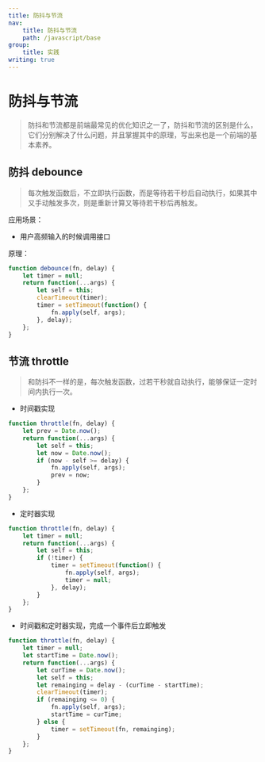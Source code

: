 ```yaml
---
title: 防抖与节流
nav:
    title: 防抖与节流
    path: /javascript/base
group:
    title: 实践
writing: true
---
```


# 防抖与节流

> 防抖和节流都是前端最常见的优化知识之一了，防抖和节流的区别是什么，它们分别解决了什么问题，并且掌握其中的原理，写出来也是一个前端的基本素养。

## 防抖 debounce

> 每次触发函数后，不立即执行函数，而是等待若干秒后自动执行，如果其中又手动触发多次，则是重新计算又等待若干秒后再触发。

应用场景：

-   用户高频输入的时候调用接口

原理：

```js
function debounce(fn, delay) {
    let timer = null;
    return function(...args) {
        let self = this;
        clearTimeout(timer);
        timer = setTimeout(function() {
            fn.apply(self, args);
        }, delay);
    };
}
```

## 节流 throttle

> 和防抖不一样的是，每次触发函数，过若干秒就自动执行，能够保证一定时间内执行一次。

-   时间戳实现

```js
function throttle(fn, delay) {
    let prev = Date.now();
    return function(...args) {
        let self = this;
        let now = Date.now();
        if (now - self >= delay) {
            fn.apply(self, args);
            prev = now;
        }
    };
}
```

-   定时器实现

```js
function throttle(fn, delay) {
    let timer = null;
    return function(...args) {
        let self = this;
        if (!timer) {
            timer = setTimeout(function() {
                fn.apply(self, args);
                timer = null;
            }, delay);
        }
    };
}
```

-   时间戳和定时器实现，完成一个事件后立即触发

```js
function throttle(fn, delay) {
    let timer = null;
    let startTime = Date.now();
    return function(...args) {
        let curTime = Date.now();
        let self = this;
        let remainging = delay - (curTime - startTime);
        clearTimeout(timer);
        if (remainging <= 0) {
            fn.apply(self, args);
            startTime = curTime;
        } else {
            timer = setTimeout(fn, remainging);
        }
    };
}
```
